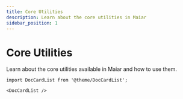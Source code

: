```yaml
---
title: Core Utilities
description: Learn about the core utilities in Maiar
sidebar_position: 1
---
```


# Core Utilities

Learn about the core utilities available in Maiar and how to use them.

```mdx-code-block
import DocCardList from '@theme/DocCardList';

<DocCardList />
```
